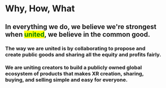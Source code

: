 # Why, How, What

## In everything we do, we believe we're strongest when <mark style="color:green;">**united**</mark>, we believe in the common good.

### The way we are united is by collaborating to propose and create public goods and sharing all the equity and profits fairly.

### We are uniting creators to build a publicly owned global ecosystem of products that makes XR creation, sharing, buying, and selling simple and easy for everyone.
